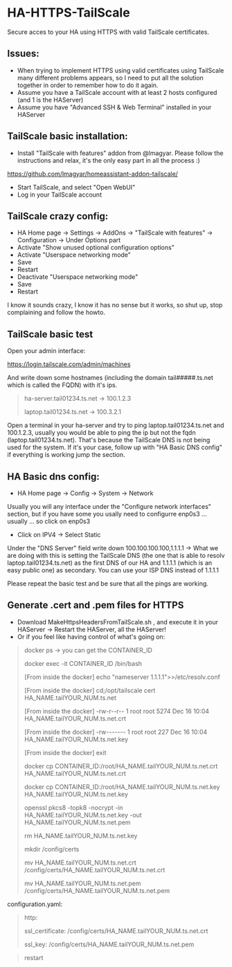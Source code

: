 # HA-HTTPS-TailScale
Secure acces to your HA using HTTPS with valid TailScale certificates.

## Issues:
- When trying to implement HTTPS using valid certificates using TailScale many different problems appears, so I need to put all the solution together in order to remember how to do it again.
- Assume you have a TailScale account with at least 2 hosts configured (and 1 is the HAServer)
- Assume you have "Advanced SSH & Web Terminal" installed in your HAServer

## TailScale basic installation:
- Install "TailScale with features" addon from @lmagyar. Please follow the instructions and relax, it's the only easy part in all the process :)

https://github.com/lmagyar/homeassistant-addon-tailscale/
- Start TailScale, and select "Open WebUI"
- Log in your TailScale account

## TailScale crazy config:
- HA Home page -> Settings -> AddOns -> "TailScale with features" -> Configuration -> Under Options part
- Activate "Show unused optional configuration options"
- Activate "Userspace networking mode"
- Save
- Restart
- Deactivate "Userspace networking mode"
- Save
- Restart

I know it sounds crazy, I know it has no sense but it works, so shut up, stop complaining and follow the howto.

## TailScale basic test
Open your admin interface:

https://login.tailscale.com/admin/machines

And write down some hostnames (including the domain tail#####.ts.net which is called the FQDN) with it's ips.

> ha-server.tail01234.ts.net -> 100.1.2.3
>
> laptop.tail01234.ts.net -> 100.3.2.1

Open a terminal in your ha-server and try to ping laptop.tail01234.ts.net and 100.1.2.3, usually you would be able to ping the ip but not the fqdn (laptop.tail01234.ts.net). That's because the TailScale DNS is not being used for the system. If it's your case, follow up with "HA Basic DNS config" if everything is working jump the section.

## HA Basic dns config:
- HA Home page -> Config -> System -> Network

Usually you will any interface under the "Configure network interfaces" section, but if you have some you usally need to configurre enp0s3 ... usually ... so click on enp0s3
- Click on IPV4 -> Select Static

Under the "DNS Server" field write down 100.100.100.100,1.1.1.1 -> What we are doing with this is setting the TailScale DNS (the one that is able to resolv laptop.tail01234.ts.net) as the first DNS of our HA and 1.1.1.1 (which is an easy public one) as secondary. You can use your ISP DNS instead of 1.1.1.1

Please repeat the basic test and be sure that all the pings are working.

## Generate .cert and .pem files for HTTPS
- Download MakeHttpsHeadersFromTailScale.sh , and execute it in your HAServer -> Restart the HAServer, all the HAServer!
- Or if you feel like having control of what's going on:
>
>docker ps -> you can get the CONTAINER_ID
>
> docker exec -it CONTAINER_ID /bin/bash
>
>[From inside the docker] echo "nameserver 1.1.1.1">>/etc/resolv.conf
>
>[From inside the docker] cd;/opt/tailscale cert HA_NAME.tailYOUR_NUM.ts.net
>
>[From inside the docker] -rw-r--r-- 1 root root 5274 Dec 16 10:04 HA_NAME.tailYOUR_NUM.ts.net.crt
>
>[From inside the docker] -rw------- 1 root root  227 Dec 16 10:04 HA_NAME.tailYOUR_NUM.ts.net.key
>
>[From inside the docker] exit
>
>docker cp CONTAINER_ID:/root/HA_NAME.tailYOUR_NUM.ts.net.crt HA_NAME.tailYOUR_NUM.ts.net.crt
>
>docker cp CONTAINER_ID:/root/HA_NAME.tailYOUR_NUM.ts.net.key HA_NAME.tailYOUR_NUM.ts.net.key
>
>openssl pkcs8 -topk8 -nocrypt -in HA_NAME.tailYOUR_NUM.ts.net.key -out HA_NAME.tailYOUR_NUM.ts.net.pem
>
>rm HA_NAME.tailYOUR_NUM.ts.net.key
>
>mkdir /config/certs
>
>mv HA_NAME.tailYOUR_NUM.ts.net.crt /config/certs/HA_NAME.tailYOUR_NUM.ts.net.crt
>
>mv HA_NAME.tailYOUR_NUM.ts.net.pem /config/certs/HA_NAME.tailYOUR_NUM.ts.net.pem
>

configuration.yaml:

>http:
>
>  ssl_certificate: /config/certs/HA_NAME.tailYOUR_NUM.ts.net.crt
>
>  ssl_key: /config/certs/HA_NAME.tailYOUR_NUM.ts.net.pem
>


>restart
